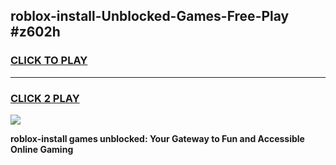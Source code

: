 
## roblox-install-Unblocked-Games-Free-Play #z602h
<h3>
<a href="https://us.freeplayer.one?title=roblox-install&ref=9M">CLICK TO PLAY</a></h3>
<hr>

<h3>
<a href="https://us.freeplayer.one?title=roblox-install&ref=9M">CLICK 2 PLAY</a>
  
</h3>

<a href="https://us.freeplayer.one?title=roblox-install&ref=9M"><img src="https://clearcache.store/games.png"></a>


**roblox-install games unblocked: Your Gateway to Fun and Accessible Online Gaming**

